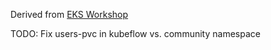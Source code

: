 Derived from [EKS Workshop](https://eksworkshop.com)

TODO:  Fix users-pvc in kubeflow vs. community namespace
